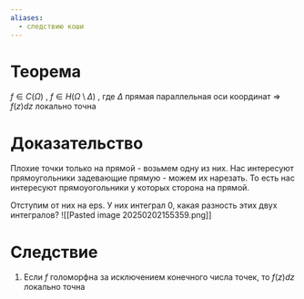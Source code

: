 ```yaml
---
aliases:
  - следствию коши
---
```

# Теорема
$f \in C(\Omega)$ , $f \in H(\Omega \setminus \Delta)$ , где $\Delta$ прямая параллельная оси координат $\Rightarrow$ $f(z)dz$ локально точна
# Доказательство
Плохие точки только на прямой - возьмем одну из них. Нас интересуют прямоугольники задевающие прямую - можем их нарезать. То есть нас интересуют прямоуогольники у которых сторона на прямой.

Отступим от них на eps. У них интеграл $0$, какая разность этих двух интегралов? 
![[Pasted image 20250202155359.png]]
# Следствие
1. Если $f$ голоморфна за исключением конечного числа точек, то  $f(z)dz$ локально точна
